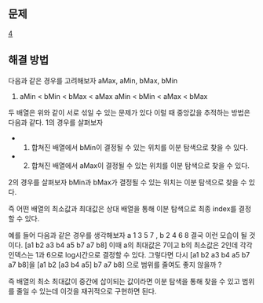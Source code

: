 ## 문제

[4](https://leetcode.com/problems/median-of-two-sorted-arrays/)

## 해결 방법

다음과 같은 경우를 고려해보자
aMax, aMin, bMax, bMin

1. aMin < bMin < bMax < aMax
   aMin < bMin < aMax < bMax

두 배열은 위와 같이 서로 섞일 수 있는 문제가 있다 이럴 때 중앙값을 추적하는 방법은 다음과 같다.
1의 경우를 살펴보자

- 1. 합쳐진 배열에서 bMin이 결정될 수 있는 위치를 이분 탐색으로 찾을 수 있다.
- 2. 합쳐진 배열에서 aMax이 결정될 수 있는 위치를 이분 탐색으로 찾을 수 있다.

2의 경우를 살펴보자
bMin과 bMax가 결정될 수 있는 위치는 이분 탐색으로 찾을 수 있다.

즉 어떤 배열의 최소값과 최대값은 상대 배열을 통해 이분 탐색으로 최종 index를 결정할 수 있다.

예를 들어 다음과 같은 경우를 생각해보자
a 1 3 5 7 , b 2 4 6 8
결국 이런 모습이 될 것이다.
[a1 b2 a3 b4 a5 b7 a7 b8]
이때 a의 최대값은 7이고 b의 최소값은 2인데
각각 인덱스는 1과 6으로 log시간으로 결정할 수 있다.
그렇다면 다시 [a1 b2 a3 b4 a5 b7 a7 b8]을 [a1 b2 [a3 b4 a5] b7 a7 b8] 으로 범위를 줄여도 좋지 않을까 ?

즉 배열의 최소 최대값이 중간에 삽이되는 값이라면 이분 탐색을 통해 찾을 수 있고 범위를 줄일 수 있는데
이것을 재귀적으로 구현하면 된다.
